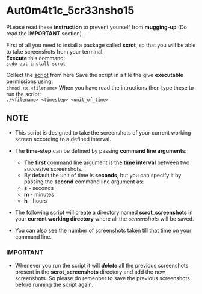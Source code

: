 # Aut0m4t1c_5cr33nsho15

PLease read these **instruction** to prevent yourself from **mugging-up** (Do read the **IMPORTANT** section).<br>

First of all you need to install a package called **scrot**, so that you will be able to take screenshots from your terminal.<br>
**Execute** this command:<br>
`sudo apt install scrot`

Collect the [script](https://github.com/23aryanmathe/Aut0m4t1c_5cr33nsho15/blob/cf9e6a85c3bcc94c99af6de483f7ac4e69895fb1/timed_scrshoot.sh) from here
Save the script in a file the give **executable** permissions using:<br>
`chmod +x <filename>`
When you have read the intructions then type these to run the script:<br>
`./<filename> <timestep> <unit_of_time>`

## NOTE
* This script is designed to take the screenshots of your current working screen according to a defined interval.
* The **time-step** can be defined by passing **command line arguments**:
   * The **first** command line argument is the **time interval** between two succesive screenshots.
   * By default the unit of time is **seconds**, but you can specify it by passing the **second** command line argument as:
    * **s** - seconds
    * **m** - minutes
    * **h** - hours  

* The following script will create a directory named **scrot_screenshots** in your **current working directory** where all the *screenshots* will be saved.
* You can also see the number of screenshots taken till that time on your command line.

### IMPORTANT
* Whenever you run the script it will ***delete*** all the previous screenshots present in the **scrot_screenshots** directory and add the new screenshots. So please do remenber to save the previous screenshots before running the script again.
